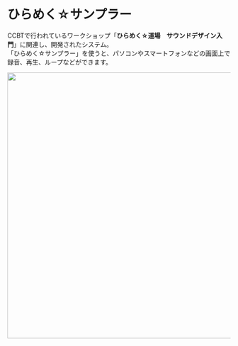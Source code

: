 # ひらめく☆サンプラー  
CCBTで行われているワークショップ「**ひらめく☆道場　サウンドデザイン入門**」に関連し、開発されたシステム。  
「ひらめく☆サンプラー」を使うと、パソコンやスマートフォンなどの画面上で録音、再生、ループなどができます。  

<img src="https://github.com/user-attachments/assets/75f6ea16-9248-4586-a417-d515fdca5d17" width="600px">
